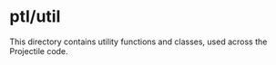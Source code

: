 # ptl/util

This directory contains utility functions and classes, used across the Projectile code.
